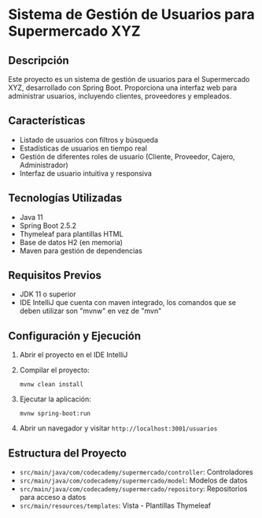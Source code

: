 # Sistema de Gestión de Usuarios para Supermercado XYZ

## Descripción
Este proyecto es un sistema de gestión de usuarios para el Supermercado XYZ, desarrollado con Spring Boot. Proporciona una interfaz web para administrar usuarios, incluyendo clientes, proveedores y empleados.

## Características
- Listado de usuarios con filtros y búsqueda
- Estadísticas de usuarios en tiempo real
- Gestión de diferentes roles de usuario (Cliente, Proveedor, Cajero, Administrador)
- Interfaz de usuario intuitiva y responsiva

## Tecnologías Utilizadas
- Java 11
- Spring Boot 2.5.2
- Thymeleaf para plantillas HTML
- Base de datos H2 (en memoria)
- Maven para gestión de dependencias

## Requisitos Previos
- JDK 11 o superior
- IDE IntelliJ que cuenta con maven integrado, los comandos que se deben utilizar son "mvnw" en vez de "mvn"

## Configuración y Ejecución
1. Abrir el proyecto en el IDE IntelliJ

2. Compilar el proyecto:
   ```
   mvnw clean install
   ```

3. Ejecutar la aplicación:
   ```
   mvnw spring-boot:run
   ```

4. Abrir un navegador y visitar `http://localhost:3001/usuarios`

## Estructura del Proyecto
- `src/main/java/com/codecademy/supermercado/controller`: Controladores
- `src/main/java/com/codecademy/supermercado/model`: Modelos de datos
- `src/main/java/com/codecademy/supermercado/repository`: Repositorios para acceso a datos
- `src/main/resources/templates`: Vista - Plantillas Thymeleaf
